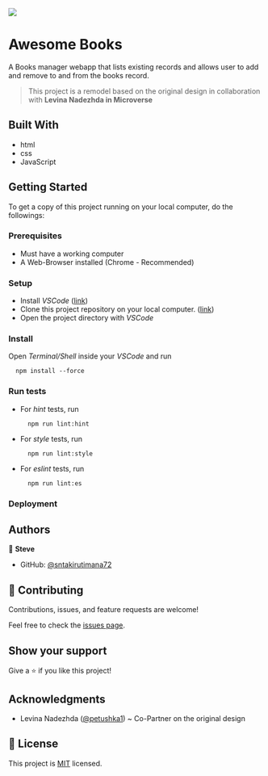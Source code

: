 ![](https://img.shields.io/badge/Microverse-blueviolet)

# Awesome Books

A Books manager webapp that lists existing records and allows user to add and remove to and from the books record.

> This project is a remodel based on the original design in collaboration with **Levina Nadezhda in Microverse**


## Built With

- html
- css
- JavaScript


## Getting Started

To get a copy of this project running on your local computer, do the followings:

### Prerequisites

- Must have a working computer
- A Web-Browser installed (Chrome - Recommended)

### Setup

- Install _VSCode_ ([link](https://code.visualstudio.com/download))
- Clone this project repository on your local computer. ([link](../../))
- Open the project directory with _VSCode_

### Install

Open _Terminal/Shell_ inside your _VSCode_ and run
  ```
    npm install --force
  ```

### Run tests

- For _hint_ tests, run
  ```
    npm run lint:hint
  ```
- For _style_ tests, run
  ```
    npm run lint:style
  ```
- For _eslint_ tests, run
  ```
    npm run lint:es
  ```

### Deployment


## Authors

👤 **Steve**

- GitHub: [@sntakirutimana72](../../../)

## 🤝 Contributing

Contributions, issues, and feature requests are welcome!

Feel free to check the [issues page](../../issues/).

## Show your support

Give a ⭐️ if you like this project!

## Acknowledgments

- Levina Nadezhda ([@petushka1](https://github.com/petushka1)) ~ Co-Partner on the original design

## 📝 License

This project is [MIT]() licensed.
